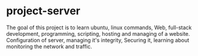 # project-server
The goal of this project is to learn ubuntu, linux commands, Web, full-stack development, programming, scripting, hosting and managing of a website.
Configuration of server, managing it's integrity, Securing it, learning about monitoring the network and traffic. 

